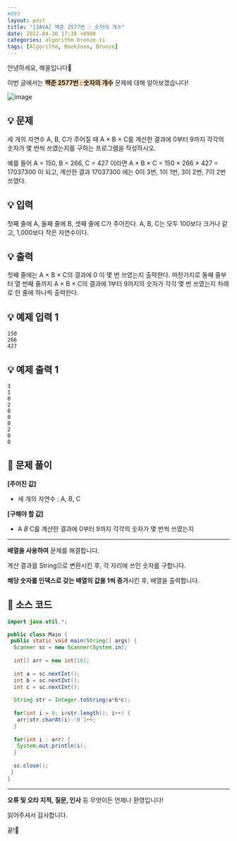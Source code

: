 ```yaml
---
#093
layout: post
title: "[JAVA] 백준 2577번 : 숫자의 개수"
date: 2022-04-30 17:38 +0900
categories: algorithm bronze-ii
tags: [Algorithm, BaekJoon, Bronze]
---
```


안녕하세요, 해을입니다🦖

이번 글에서는 <span style="background-color:#f7ddbe">**백준 2577번 : 숫자의 개수**</span> 문제에 대해 알아보겠습니다!

![image](https://user-images.githubusercontent.com/39720852/182811920-d8accb9a-d1c4-47fe-8c34-9dc5c68c419b.png)

## 💡 문제

세 개의 자연수 A, B, C가 주어질 때 A × B × C를 계산한 결과에 0부터 9까지 각각의 숫자가 몇 번씩 쓰였는지를 구하는 프로그램을 작성하시오.

예를 들어 A = 150, B = 266, C = 427 이라면 A × B × C = 150 × 266 × 427 = 17037300 이 되고, 계산한 결과 17037300 에는 0이 3번, 1이 1번, 3이 2번, 7이 2번 쓰였다.

## 💡 입력

첫째 줄에 A, 둘째 줄에 B, 셋째 줄에 C가 주어진다. A, B, C는 모두 100보다 크거나 같고, 1,000보다 작은 자연수이다.

## 💡 출력

첫째 줄에는 A × B × C의 결과에 0 이 몇 번 쓰였는지 출력한다. 마찬가지로 둘째 줄부터 열 번째 줄까지 A × B × C의 결과에 1부터 9까지의 숫자가 각각 몇 번 쓰였는지 차례로 한 줄에 하나씩 출력한다.

## 💡 예제 입력 1

```
150
266
427
```

## 💡 예제 출력 1

```
3
1
0
2
0
0
0
2
0
0
```

## 🚩 문제 풀이

**[주어진 값]**

* 세 개의 자연수 : A, B, C

**[구해야 할 값]**

* A *B* C를 계산한 결과에 0부터 9까지 각각의 숫자가 몇 번씩 쓰였는지

---

**배열을 사용하여** 문제를 해결합니다.

계산 결과를 String으로 변환시킨 후, 각 자리에 쓰인 숫자를 구합니다.

**해당 숫자를 인덱스로 갖는 배열의 값을 1씩 증가**시킨 후, 배열을 출력합니다.

## 🚩 소스 코드

``` java
import java.util.*;

public class Main {
 public static void main(String[] args) {  
  Scanner sc = new Scanner(System.in);
  
  int[] arr = new int[10];
  
  int a = sc.nextInt();
  int b = sc.nextInt();
  int c = sc.nextInt();
  
  String str = Integer.toString(a*b*c);
  
  for(int i = 0; i<str.length(); i++) {
   arr[str.charAt(i)-'0']++;
  }
  
  for(int i : arr) {
   System.out.println(i);
  }
  
  sc.close();
 }
}
```

---

**오류 및 오타 지적, 질문, 인사** 등 무엇이든 언제나 환영입니다!

읽어주셔서 감사합니다.

끝!🦕
